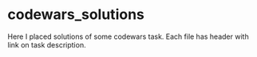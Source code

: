 # codewars_solutions
Here I placed solutions of some codewars task.
Each file has header with link on task description.
